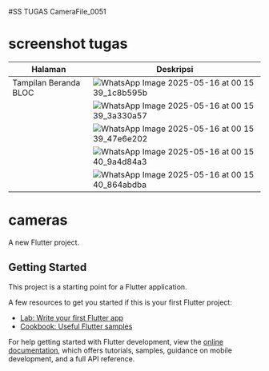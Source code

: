 #SS TUGAS CameraFile_0051

# screenshot tugas
| Halaman              |  Deskripsi                                             |
|----------------------|--------------------------------------------------------|
|Tampilan Beranda BLOC | ![WhatsApp Image 2025-05-16 at 00 15 39_1c8b595b](https://github.com/user-attachments/assets/df23136f-9a8a-4e66-8b21-fef56da198ff)|
|  |![WhatsApp Image 2025-05-16 at 00 15 39_3a330a57](https://github.com/user-attachments/assets/ac5f20fc-f1dd-473c-90dd-1aef3ac3b422)|
||![WhatsApp Image 2025-05-16 at 00 15 39_47e6e202](https://github.com/user-attachments/assets/2f3a3085-6da8-4039-85e7-b0ac79a05497)|
||![WhatsApp Image 2025-05-16 at 00 15 40_9a4d84a3](https://github.com/user-attachments/assets/83fb3bd5-2b97-4fb2-9a33-f213f2565ba2)|
||![WhatsApp Image 2025-05-16 at 00 15 40_864abdba](https://github.com/user-attachments/assets/0bccbc22-2e75-43c5-ae11-8cbeaabdb2dc)|





# cameras

A new Flutter project.

## Getting Started

This project is a starting point for a Flutter application.

A few resources to get you started if this is your first Flutter project:

- [Lab: Write your first Flutter app](https://docs.flutter.dev/get-started/codelab)
- [Cookbook: Useful Flutter samples](https://docs.flutter.dev/cookbook)

For help getting started with Flutter development, view the
[online documentation](https://docs.flutter.dev/), which offers tutorials,
samples, guidance on mobile development, and a full API reference.
